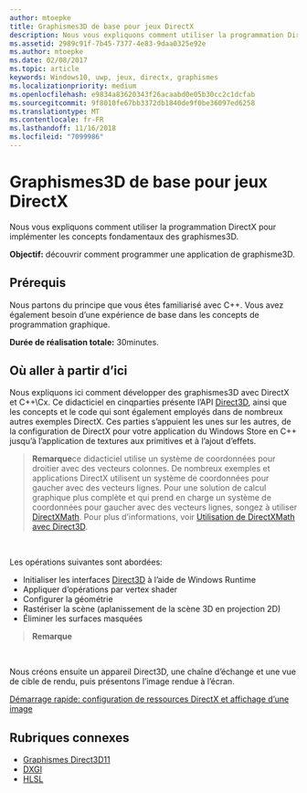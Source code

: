 ```yaml
---
author: mtoepke
title: Graphismes3D de base pour jeux DirectX
description: Nous vous expliquons comment utiliser la programmation DirectX pour implémenter les concepts fondamentaux des graphismes3D.
ms.assetid: 2989c91f-7b45-7377-4e83-9daa0325e92e
ms.author: mtoepke
ms.date: 02/08/2017
ms.topic: article
keywords: Windows10, uwp, jeux, directx, graphismes
ms.localizationpriority: medium
ms.openlocfilehash: e9834a83620343f26acaabd0e05b30cc2c1dcfab
ms.sourcegitcommit: 9f8010fe67bb3372db1840de9f0be36097ed6258
ms.translationtype: MT
ms.contentlocale: fr-FR
ms.lasthandoff: 11/16/2018
ms.locfileid: "7099986"
---
```

# <a name="basic-3d-graphics-for-directx-games"></a>Graphismes3D de base pour jeux DirectX



Nous vous expliquons comment utiliser la programmation DirectX pour implémenter les concepts fondamentaux des graphismes3D.

**Objectif:** découvrir comment programmer une application de graphisme3D.

## <a name="prerequisites"></a>Prérequis


Nous partons du principe que vous êtes familiarisé avec C++. Vous avez également besoin d’une expérience de base dans les concepts de programmation graphique.

**Durée de réalisation totale:** 30minutes.

## <a name="where-to-go-from-here"></a>Où aller à partir d’ici


Nous expliquons ici comment développer des graphismes3D avec DirectX et C++\\Cx. Ce didacticiel en cinqparties présente l’API [Direct3D](https://msdn.microsoft.com/library/windows/desktop/hh309466), ainsi que les concepts et le code qui sont également employés dans de nombreux autres exemples DirectX. Ces parties s’appuient les unes sur les autres, de la configuration de DirectX pour votre application du Windows Store en C++ jusqu’à l’application de textures aux primitives et à l’ajout d’effets.

> **Remarque**ce didacticiel utilise un système de coordonnées pour droitier avec des vecteurs colonnes. De nombreux exemples et applications DirectX utilisent un système de coordonnées pour gaucher avec des vecteurs lignes. Pour une solution de calcul graphique plus complète et qui prend en charge un système de coordonnées pour gaucher avec des vecteurs lignes, songez à utiliser [DirectXMath](https://msdn.microsoft.com/library/windows/desktop/hh437833). Pour plus d’informations, voir [Utilisation de DirectXMath avec Direct3D](https://msdn.microsoft.com/library/windows/desktop/ff729728#Use_DXMath_with_D3D).

 

Les opérations suivantes sont abordées:

-   Initialiser les interfaces [Direct3D](https://msdn.microsoft.com/library/windows/desktop/hh309466) à l’aide de Windows Runtime
-   Appliquer d’opérations par vertex shader
-   Configurer la géométrie
-   Rastériser la scène (aplanissement de la scène 3D en projection 2D)
-   Éliminer les surfaces masquées

> **Remarque**  

 

Nous créons ensuite un appareil Direct3D, une chaîne d’échange et une vue de cible de rendu, puis présentons l’image rendue à l’écran.

[Démarrage rapide: configuration de ressources DirectX et affichage d’une image](setting-up-directx-resources.md)

## <a name="related-topics"></a>Rubriques connexes


* [Graphismes Direct3D11](https://msdn.microsoft.com/library/windows/desktop/ff476080)
* [DXGI](https://msdn.microsoft.com/library/windows/desktop/hh404534)
* [HLSL](https://msdn.microsoft.com/library/windows/desktop/bb509561)

 

 




